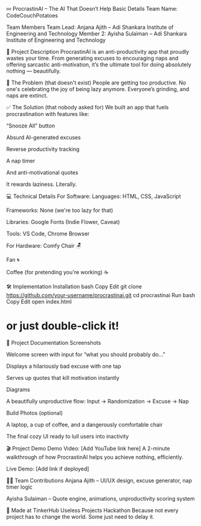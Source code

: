 💤 ProcrastinAI – The AI That Doesn’t Help
Basic Details
Team Name: CodeCouchPotatoes

Team Members
Team Lead: Anjana Ajith – Adi Shankara Institute of Engineering and Technology
Member 2: Ayisha Sulaiman – Adi Shankara Institute of Engineering and Technology

🧠 Project Description
ProcrastinAI is an anti-productivity app that proudly wastes your time. From generating excuses to encouraging naps and offering sarcastic anti-motivation, it’s the ultimate tool for doing absolutely nothing — beautifully.

🚫 The Problem (that doesn't exist)
People are getting too productive. No one's celebrating the joy of being lazy anymore. Everyone’s grinding, and naps are extinct.

✅ The Solution (that nobody asked for)
We built an app that fuels procrastination with features like:

“Snooze All” button

Absurd AI-generated excuses

Reverse productivity tracking

A nap timer

And anti-motivational quotes

It rewards laziness. Literally.

💻 Technical Details
For Software:
Languages: HTML, CSS, JavaScript

Frameworks: None (we're too lazy for that)

Libraries: Google Fonts (Indie Flower, Caveat)

Tools: VS Code, Chrome Browser

For Hardware:
Comfy Chair 🪑

Fan 🌀

Coffee (for pretending you're working) ☕

🛠️ Implementation
Installation
bash
Copy
Edit
git clone https://github.com/your-username/procrastinai.git
cd procrastinai
Run
bash
Copy
Edit
open index.html
# or just double-click it!
📝 Project Documentation
Screenshots

Welcome screen with input for “what you should probably do…”


Displays a hilariously bad excuse with one tap


Serves up quotes that kill motivation instantly

Diagrams

A beautifully unproductive flow: Input → Randomization → Excuse → Nap

Build Photos (optional)

A laptop, a cup of coffee, and a dangerously comfortable chair


The final cozy UI ready to lull users into inactivity

🎬 Project Demo
Demo Video: [Add YouTube link here]
A 2-minute walkthrough of how ProcrastinAI helps you achieve nothing, efficiently.

Live Demo: [Add link if deployed]

👩‍💻 Team Contributions
Anjana Ajith – UI/UX design, excuse generator, nap timer logic

Ayisha Sulaiman – Quote engine, animations, unproductivity scoring system

🧢 Made at TinkerHub Useless Projects Hackathon
Because not every project has to change the world. Some just need to delay it.
